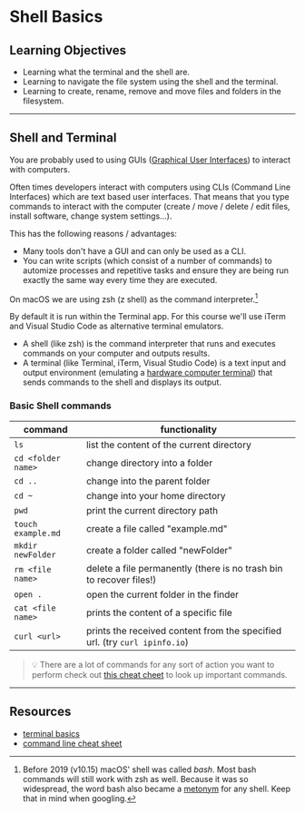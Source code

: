 # Shell Basics

## Learning Objectives

- Learning what the terminal and the shell are.
- Learning to navigate the file system using the shell and the terminal.
- Learning to create, rename, remove and move files and folders in the filesystem.

---

## Shell and Terminal

You are probably used to using GUIs ([Graphical User Interfaces](https://en.wikipedia.org/wiki/Graphical_user_interface)) to interact with computers.

Often times developers interact with computers using CLIs (Command Line Interfaces) which are text
based user interfaces. That means that you type commands to interact with the computer
(create / move / delete / edit files, install software, change system settings...).

This has the following reasons / advantages:

- Many tools don't have a GUI and can only be used as a CLI.
- You can write scripts (which consist of a number of commands) to automize processes and repetitive
  tasks and ensure they are being run exactly the same way every time they are executed.

On macOS we are using zsh (z shell) as the command interpreter.[^1]

By default it is run within the Terminal app. For this course we'll use iTerm and Visual Studio Code as alternative terminal emulators.

- A shell (like zsh) is the command interpreter that runs and executes commands on your computer and
outputs results.
- A terminal (like Terminal, iTerm, Visual Studio Code) is a text input and output environment (emulating a [hardware computer terminal](https://en.wikipedia.org/wiki/Computer_terminal)) that sends commands to the shell and displays its output.

### Basic Shell commands

| command            | functionality                                                              |
| ------------------ | -------------------------------------------------------------------------- |
| `ls`               | list the content of the current directory                                  |
| `cd <folder name>` | change directory into a folder                                             |
| `cd ..`            | change into the parent folder                                              |
| `cd ~`             | change into your home directory                                            |
| `pwd`              | print the current directory path                                           |
| `touch example.md` | create a file called "example.md"                                          |
| `mkdir newFolder`  | create a folder called "newFolder"                                         |
| `rm <file name>`   | delete a file permanently (there is no trash bin to recover files!)        |
| `open .`           | open the current folder in the finder                                      |
| `cat <file name>`  | prints the content of a specific file                                      |
| `curl <url>`       | prints the received content from the specified url. (try `curl ipinfo.io`) |

> 💡 There are a lot of commands for any sort of action you want to perform check out
> [this cheat cheet](https://github.com/RehanSaeed/Bash-Cheat-Sheet) to look up important commands.

---

## Resources

- [terminal basics](https://mrkaluzny.com/blog/terminal-101-getting-started-with-terminal/)
- [command line cheat sheet](https://github.com/0nn0/terminal-mac-cheatsheet#english-version)

[^1]: Before 2019 (v10.15) macOS' shell was called _bash_. Most bash commands will still work with zsh as well. Because it was so widespread, the word bash also became a [metonym](https://en.wikipedia.org/wiki/Metonymy) for any shell. Keep that in mind when googling.
